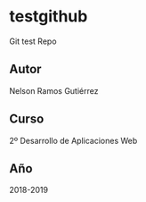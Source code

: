 # testgithub
Git test Repo

## Autor
Nelson Ramos Gutiérrez

## Curso
2º Desarrollo de Aplicaciones Web

## Año
2018-2019
